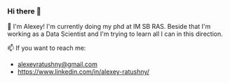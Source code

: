 ### Hi there 👋

🐨 I'm Alexey! I'm currently doing my phd at IM SB RAS. Beside that I'm working as a Data Scientist and I'm trying to learn all I can in this direction.

📫 If you want to reach me:
  - alexeyratushny@gmail.com
  - https://www.linkedin.com/in/alexey-ratushny/

<!--
**al-ratushny/al-ratushny** is a ✨ _special_ ✨ repository because its `README.md` (this file) appears on your GitHub profile.

Here are some ideas to get you started:

- 🔭 I’m currently working on ...
- 🌱 I’m currently learning ...
- 👯 I’m looking to collaborate on ...
- 🤔 I’m looking for help with ...
- 💬 Ask me about ...
- 📫 How to reach me: ...
- 😄 Pronouns: ...
- ⚡ Fun fact: ...
-->
